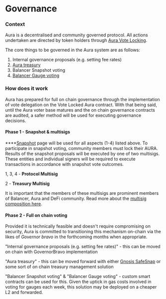 # Governance

### Context

Aura is a decentralised and community governed protocol. All actions undertaken are directed by token holders through [Aura Vote Locking](../usdaura/vote-locking.md).

The core things to be governed in the Aura system are as follows:

1. Internal governance proposals (e.g. setting fee rates)
2. [Aura treasury](broken-reference)
3. Balancer Snapshot voting
4. [Balancer Gauge voting](gauge-voting.md)



### How does it work

Aura has prepared for full on chain governance through the implementation of vote delegation on the Vote Locked Aura contract. With that being said, until the Aura voter base matures and the on chain governance contracts are audited, a safer method will be used for executing governance decisions.

#### Phase 1 - Snapshot & multisigs

****[Snapshot](https://snapshot.org/) page will be used for all aspects (1-4) listed above. To participate in snapshot voting, community members must lock their AURA. Results of the snapshot proposals will be executed by one of two multisigs. These entities and individual signers will be required to execute transactions in accordance with snapshot vote outcomes.

1, 3, 4 - **Protocol Multisig**

2 - **Treasury Multisig**

It is important that the members of these multisigs are prominent members of Balancer, Aura and DeFi community. Read more about the [multisig composition here](multisig-composition.md).



#### Phase 2 - Full on chain voting

Provided it is technically feasible and doesn't require compromising on security, Aura is committed to transitioning this mechanism on-chain via the likes of _Governor bravo_ in the forthcoming months when appropriate.&#x20;

"Internal governance proposals (e.g. setting fee rates)" - this can be moved on chain with GovernorBravo implementation

"Aura treasury" - this can be moved forward with either [Gnosis SafeSnap](https://docs.snapshot.org/plugins/safesnap) or some sort of on chain treasury management solution

"Balancer Snapshot voting" & "Balancer Gauge voting" - custom smart contracts can be used for this. Given the uptick in gas costs involved in voting for gauges each week, this solution may be deployed on a cheaper L2 and forwarded.

&#x20;

